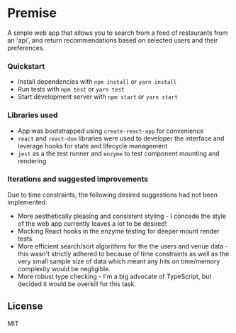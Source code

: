 

# Premise
A simple web app that allows you to search from a feed of restaurants from an 'api', and return recommendations based on selected users and their preferences.

### Quickstart
* Install dependencies with `npm install` or `yarn install`
* Run tests with `npm test` or `yarn test`
* Start development server with `npm start` or `yarn start`

### Libraries used
* App was bootstrapped using `create-react-app` for convenience
* `react` and `react-dom` libraries were used to developer the interface and leverage hooks for state and lifecycle management
* `jest` as a the test runner and `enzyme` to test component mounting and rendering

### Iterations and suggested improvements
Due to time constraints, the following desired suggestions had not been implemented:
* More aesthetically pleasing and consistent styling - I concede the style of the web app currently leaves a lot to be desired!
* Mocking React hooks in the enzyme testing for deeper mount render tests
* More efficient search/sort algorithms for the the users and venue data - this wasn't strictly adhered to because of time constraints as well as the very small sample size of data which meant any hits on time/memory complexity would be negligible.
* More robust type checking - I'm a big advocate of TypeScript, but decided it would be overkill for this task.



License
----

MIT

